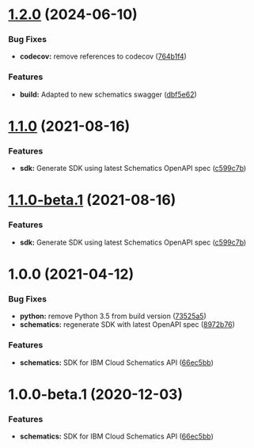 # [1.2.0](https://github.com/IBM/schematics-python-sdk/compare/v1.1.0...v1.2.0) (2024-06-10)


### Bug Fixes

* **codecov:** remove references to codecov ([764b1f4](https://github.com/IBM/schematics-python-sdk/commit/764b1f498ba5e1679a7f8e3bb440d8d0f3876b84))


### Features

* **build:** Adapted to new schematics swagger ([dbf5e62](https://github.com/IBM/schematics-python-sdk/commit/dbf5e62340d9d80766c41634dbae02525c12e4cc))

# [1.1.0](https://github.com/IBM/schematics-python-sdk/compare/v1.0.1...v1.1.0) (2021-08-16)


### Features

* **sdk:** Generate SDK using latest Schematics OpenAPI spec ([c599c7b](https://github.com/IBM/schematics-python-sdk/commit/c599c7bd40508b7dbdf26943fae35980f7727f47))

# [1.1.0-beta.1](https://github.com/IBM/schematics-python-sdk/compare/v1.0.1...v1.1.0-beta.1) (2021-08-16)


### Features

* **sdk:** Generate SDK using latest Schematics OpenAPI spec ([c599c7b](https://github.com/IBM/schematics-python-sdk/commit/c599c7bd40508b7dbdf26943fae35980f7727f47))

# 1.0.0 (2021-04-12)


### Bug Fixes

* **python:** remove Python 3.5 from build version ([73525a5](https://github.com/IBM/schematics-python-sdk/commit/73525a50207d99ed53ab8865dc9b5397906ca5a2))
* **schematics:** regenerate SDK with latest OpenAPI spec ([8972b76](https://github.com/IBM/schematics-python-sdk/commit/8972b7696a22701dd2a8058f5a820d8a235df077))


### Features

* **schematics:** SDK for IBM Cloud Schematics API ([66ec5bb](https://github.com/IBM/schematics-python-sdk/commit/66ec5bb83a9b37aeafa30a6fa1ae55e8057acae2))

# 1.0.0-beta.1 (2020-12-03)


### Features

* **schematics:** SDK for IBM Cloud Schematics API ([66ec5bb](https://github.com/IBM/schematics-python-sdk/commit/66ec5bb83a9b37aeafa30a6fa1ae55e8057acae2))
